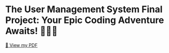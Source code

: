 

# The User Management System Final Project: Your Epic Coding Adventure Awaits! 🎉✨🔥

[📄 View my PDF](./docs/IS601-Final.pdf)
